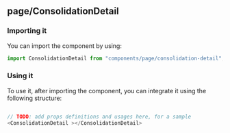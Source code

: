 ## page/ConsolidationDetail

<!-- TODO: add a description here! -->

### Importing it

You can import the component by using:

```js
import ConsolidationDetail from "components/page/consolidation-detail";
```

### Using it

To use it, after importing the component, you can integrate it using the following structure:

```js

// TODO: add props definitions and usages here, for a sample
<ConsolidationDetail ></ConsolidationDetail>

```